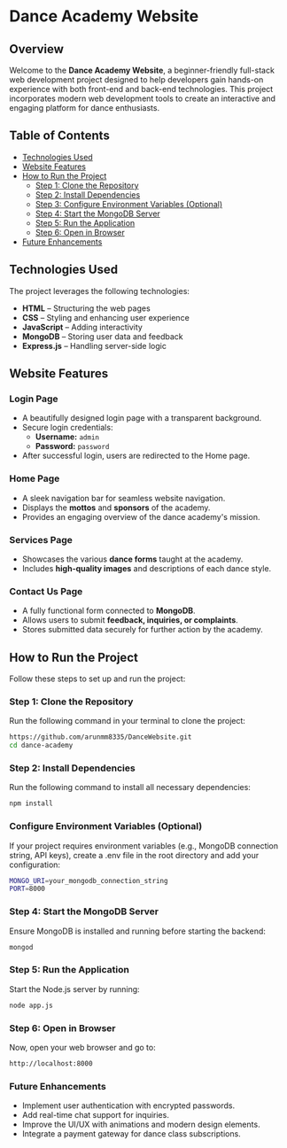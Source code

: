 # Dance Academy Website  

## Overview  
Welcome to the **Dance Academy Website**, a beginner-friendly full-stack web development project designed to help developers gain hands-on experience with both front-end and back-end technologies. This project incorporates modern web development tools to create an interactive and engaging platform for dance enthusiasts.  

## Table of Contents  
- [Technologies Used](#technologies-used)  
- [Website Features](#website-features)  
- [How to Run the Project](#how-to-run-the-project)  
  - [Step 1: Clone the Repository](#step-1-clone-the-repository)  
  - [Step 2: Install Dependencies](#step-2-install-dependencies)  
  - [Step 3: Configure Environment Variables (Optional)](#step-3-configure-environment-variables-optional)  
  - [Step 4: Start the MongoDB Server](#step-4-start-the-mongodb-server)  
  - [Step 5: Run the Application](#step-5-run-the-application)  
  - [Step 6: Open in Browser](#step-6-open-in-browser)  
- [Future Enhancements](#future-enhancements)  

## Technologies Used  
The project leverages the following technologies:  
- **HTML** – Structuring the web pages  
- **CSS** – Styling and enhancing user experience  
- **JavaScript** – Adding interactivity  
- **MongoDB** – Storing user data and feedback  
- **Express.js** – Handling server-side logic  

## Website Features  

### Login Page  
- A beautifully designed login page with a transparent background.  
- Secure login credentials:  
  - **Username:** `admin`  
  - **Password:** `password`  
- After successful login, users are redirected to the Home page.  

### Home Page  
- A sleek navigation bar for seamless website navigation.  
- Displays the **mottos** and **sponsors** of the academy.  
- Provides an engaging overview of the dance academy's mission.  

### Services Page  
- Showcases the various **dance forms** taught at the academy.  
- Includes **high-quality images** and descriptions of each dance style.  

### Contact Us Page  
- A fully functional form connected to **MongoDB**.  
- Allows users to submit **feedback, inquiries, or complaints**.  
- Stores submitted data securely for further action by the academy.  

## How to Run the Project  

Follow these steps to set up and run the project:  

### Step 1: Clone the Repository  
Run the following command in your terminal to clone the project:  

```sh  
https://github.com/arunmm8335/DanceWebsite.git
cd dance-academy
```

### Step 2: Install Dependencies  
Run the following command to install all necessary dependencies:  

```sh
npm install
```

###  Configure Environment Variables (Optional)
If your project requires environment variables (e.g., MongoDB connection string, API keys), create a .env file in the root directory and add your configuration:

```sh
MONGO_URI=your_mongodb_connection_string
PORT=8000
```

###  Step 4: Start the MongoDB Server
Ensure MongoDB is installed and running before starting the backend:

```sh
mongod
```

###  Step 5: Run the Application
Start the Node.js server by running:

```sh
node app.js
```

###  Step 6: Open in Browser
Now, open your web browser and go to:

```sh
http://localhost:8000
```

### Future Enhancements
- Implement user authentication with encrypted passwords.  
- Add real-time chat support for inquiries.
- Improve the UI/UX with animations and modern design elements.
- Integrate a payment gateway for dance class subscriptions.
